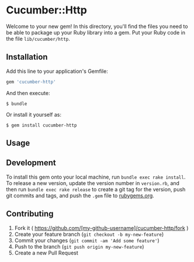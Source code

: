 # Cucumber::Http

Welcome to your new gem! In this directory, you'll find the files you need to be able to package up your Ruby library into a gem. Put your Ruby code in the file `lib/cucumber/http`.

## Installation

Add this line to your application's Gemfile:

```ruby
gem 'cucumber-http'
```

And then execute:

    $ bundle

Or install it yourself as:

    $ gem install cucumber-http

## Usage

## Development

To install this gem onto your local machine, run `bundle exec rake install`. To release a new version, update the version number in `version.rb`, and then run `bundle exec rake release` to create a git tag for the version, push git commits and tags, and push the `.gem` file to [rubygems.org](https://rubygems.org).

## Contributing

1. Fork it ( https://github.com/[my-github-username]/cucumber-http/fork )
2. Create your feature branch (`git checkout -b my-new-feature`)
3. Commit your changes (`git commit -am 'Add some feature'`)
4. Push to the branch (`git push origin my-new-feature`)
5. Create a new Pull Request
